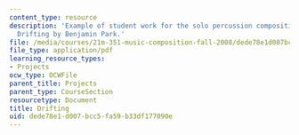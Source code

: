 ```yaml
---
content_type: resource
description: 'Example of student work for the solo percussion composition assignment:
  Drifting by Benjamin Park.'
file: /media/courses/21m-351-music-composition-fall-2008/dede78e1d007bcc5fa59b33df177090e_park_drifting.pdf
file_type: application/pdf
learning_resource_types:
- Projects
ocw_type: OCWFile
parent_title: Projects
parent_type: CourseSection
resourcetype: Document
title: Drifting
uid: dede78e1-d007-bcc5-fa59-b33df177090e
---
```

